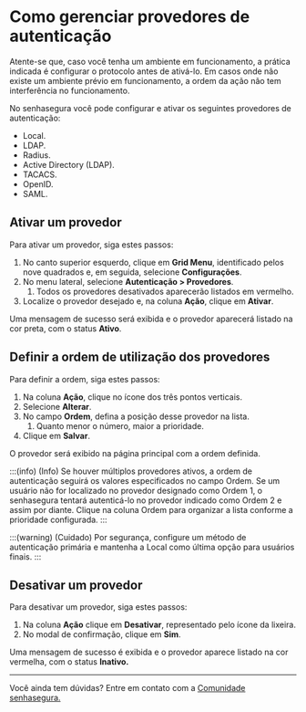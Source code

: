 # Como gerenciar provedores de autenticação

Atente-se que, caso você tenha um ambiente em funcionamento, a prática indicada é configurar o protocolo antes de ativá-lo. Em casos onde não existe um ambiente prévio em funcionamento, a ordem da ação não tem interferência no funcionamento.

No senhasegura você pode configurar e ativar os seguintes provedores de autenticação:

* Local.
* LDAP.
* Radius.
* Active Directory (LDAP).
* TACACS.
* OpenID.
* SAML.

## Ativar um provedor

Para ativar um provedor, siga estes passos:

1. No canto superior esquerdo, clique em **Grid Menu**, identificado pelos nove quadrados e, em seguida, selecione **Configurações**.
2. No menu lateral, selecione **Autenticação > Provedores**.
   1. Todos os provedores desativados aparecerão listados em vermelho.
3. Localize o provedor desejado e, na coluna **Ação**, clique em **Ativar**.

Uma mensagem de sucesso será exibida e o provedor aparecerá listado na cor preta, com o status **Ativo**.

## Definir a ordem de utilização dos provedores

Para definir a ordem, siga estes passos:

1. Na coluna **Ação**, clique no ícone dos três pontos verticais.
2. Selecione **Alterar**.
3. No campo **Ordem**, defina a posição desse provedor na lista.
   1. Quanto menor o número, maior a prioridade.
4. Clique em **Salvar**.

O provedor será exibido na página principal com a ordem definida.

:::(info) (Info)
Se houver múltiplos provedores ativos, a ordem de autenticação seguirá os valores especificados no campo Ordem. Se um usuário não for localizado no provedor designado como Ordem 1, o senhasegura tentará autenticá-lo no provedor indicado como Ordem 2 e assim por diante. Clique na coluna Ordem para organizar a lista conforme a prioridade configurada.
:::

:::(warning) (Cuidado)
Por segurança, configure um método de autenticação primária e mantenha a Local como última opção para usuários finais.
:::

## Desativar um provedor

Para desativar um provedor, siga estes passos:

1. Na coluna **Ação** clique em **Desativar**, representado pelo ícone da lixeira.
2. No modal de confirmação, clique em **Sim**.

Uma mensagem de sucesso é exibida e o provedor aparece listado na cor vermelha, com o status **Inativo.**

***
Você ainda tem dúvidas? Entre em contato com a [Comunidade senhasegura.](https://community.senhasegura.io/)